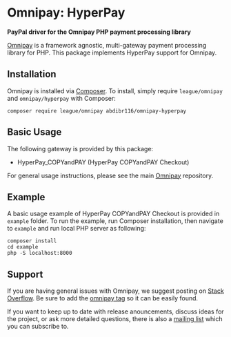 # Omnipay: HyperPay

**PayPal driver for the Omnipay PHP payment processing library**

[Omnipay](https://github.com/thephpleague/omnipay) is a framework agnostic, multi-gateway payment
processing library for PHP. This package implements HyperPay support for Omnipay.

## Installation

Omnipay is installed via [Composer](http://getcomposer.org/). To install, simply require `league/omnipay` and `omnipay/hyperpay` with Composer:

```
composer require league/omnipay abdibr116/omnipay-hyperpay
```


## Basic Usage

The following gateway is provided by this package:

* HyperPay_COPYandPAY (HyperPay COPYandPAY Checkout)

For general usage instructions, please see the main [Omnipay](https://github.com/thephpleague/omnipay)
repository.

## Example

A basic usage example of HyperPay COPYandPAY Checkout is provided in `example` folder. To run the example, run Composer installation, then navigate to `example` and run local PHP server as following:

```
composer install
cd example
php -S localhost:8000
```


## Support

If you are having general issues with Omnipay, we suggest posting on
[Stack Overflow](http://stackoverflow.com/). Be sure to add the
[omnipay tag](http://stackoverflow.com/questions/tagged/omnipay) so it can be easily found.

If you want to keep up to date with release anouncements, discuss ideas for the project,
or ask more detailed questions, there is also a [mailing list](https://groups.google.com/forum/#!forum/omnipay) which
you can subscribe to.